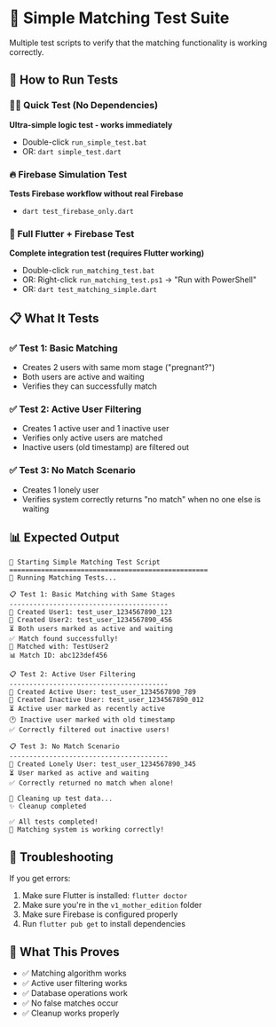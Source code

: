 # 🧪 Simple Matching Test Suite

Multiple test scripts to verify that the matching functionality is working correctly.

## 🚀 How to Run Tests

### 🏃‍♂️ Quick Test (No Dependencies)
**Ultra-simple logic test - works immediately**
- Double-click `run_simple_test.bat` 
- OR: `dart simple_test.dart`

### 🔥 Firebase Simulation Test  
**Tests Firebase workflow without real Firebase**
- `dart test_firebase_only.dart`

### 📱 Full Flutter + Firebase Test
**Complete integration test (requires Flutter working)**
- Double-click `run_matching_test.bat` 
- OR: Right-click `run_matching_test.ps1` → "Run with PowerShell"
- OR: `dart test_matching_simple.dart`

## 📋 What It Tests

### ✅ Test 1: Basic Matching
- Creates 2 users with same mom stage ("pregnant?")
- Both users are active and waiting
- Verifies they can successfully match

### ✅ Test 2: Active User Filtering  
- Creates 1 active user and 1 inactive user
- Verifies only active users are matched
- Inactive users (old timestamp) are filtered out

### ✅ Test 3: No Match Scenario
- Creates 1 lonely user
- Verifies system correctly returns "no match" when no one else is waiting

## 📊 Expected Output

```
🚀 Starting Simple Matching Test Script
==================================================
🧪 Running Matching Tests...

📋 Test 1: Basic Matching with Same Stages
----------------------------------------
👤 Created User1: test_user_1234567890_123
👤 Created User2: test_user_1234567890_456  
⏳ Both users marked as active and waiting
✅ Match found successfully!
🤝 Matched with: TestUser2
📊 Match ID: abc123def456

📋 Test 2: Active User Filtering
----------------------------------------
👤 Created Active User: test_user_1234567890_789
👤 Created Inactive User: test_user_1234567890_012
⏳ Active user marked as recently active
🕐 Inactive user marked with old timestamp
✅ Correctly filtered out inactive users!

📋 Test 3: No Match Scenario  
----------------------------------------
👤 Created Lonely User: test_user_1234567890_345
⏳ User marked as active and waiting
✅ Correctly returned no match when alone!

🧹 Cleaning up test data...
✨ Cleanup completed

✅ All tests completed!
🎉 Matching system is working correctly!
```

## 🔧 Troubleshooting

If you get errors:
1. Make sure Flutter is installed: `flutter doctor`
2. Make sure you're in the `v1_mother_edition` folder
3. Make sure Firebase is configured properly
4. Run `flutter pub get` to install dependencies

## 🎯 What This Proves

- ✅ Matching algorithm works
- ✅ Active user filtering works  
- ✅ Database operations work
- ✅ No false matches occur
- ✅ Cleanup works properly 